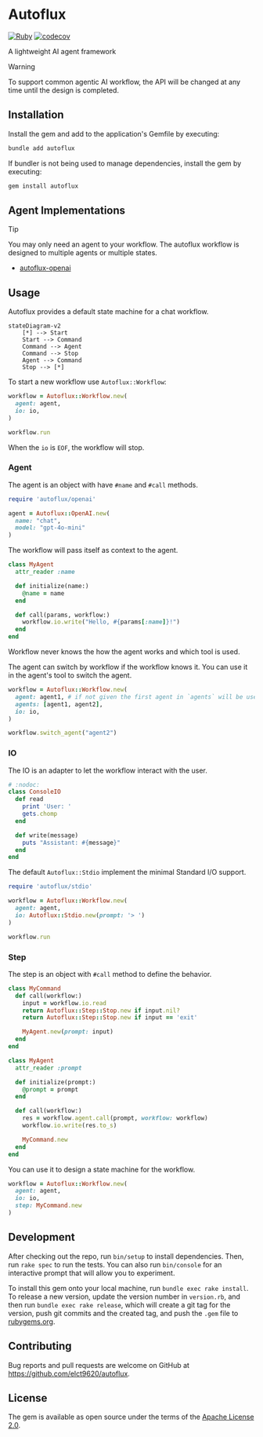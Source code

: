 Autoflux
===

[![Ruby](https://github.com/elct9620/autoflux/actions/workflows/main.yml/badge.svg)](https://github.com/elct9620/autoflux/actions/workflows/main.yml) [![codecov](https://codecov.io/gh/elct9620/autoflux/graph/badge.svg?token=QJT017C6CP)](https://codecov.io/gh/elct9620/autoflux)

A lightweight AI agent framework

> [!WARNING]
> To support common agentic AI workflow, the API will be changed at any time until the design is completed.

## Installation

Install the gem and add to the application's Gemfile by executing:

```bash
bundle add autoflux
```

If bundler is not being used to manage dependencies, install the gem by executing:

```bash
gem install autoflux
```

## Agent Implementations

> [!TIP]
> You may only need an agent to your workflow. The autoflux workflow is designed to multiple agents or multiple states.

* [autoflux-openai](https://github.com/elct9620/autoflux-openai)

## Usage

Autoflux provides a default state machine for a chat workflow.

```mermaid
stateDiagram-v2
    [*] --> Start
    Start --> Command
    Command --> Agent
    Command --> Stop
    Agent --> Command
    Stop --> [*]
```

To start a new workflow use `Autoflux::Workflow`:

```ruby
workflow = Autoflux::Workflow.new(
  agent: agent,
  io: io,
)

workflow.run
```

When the `io` is `EOF`, the workflow will stop.

### Agent

The agent is an object with have `#name` and `#call` methods.

```ruby
require 'autoflux/openai'

agent = Autoflux::OpenAI.new(
  name: "chat",
  model: "gpt-4o-mini"
)
```

The workflow will pass itself as context to the agent.

```ruby
class MyAgent
  attr_reader :name

  def initialize(name:)
    @name = name
  end

  def call(params, workflow:)
    workflow.io.write("Hello, #{params[:name]}!")
  end
end

```

Workflow never knows the how the agent works and which tool is used.

The agent can switch by workflow if the workflow knows it. You can use it in the agent's tool to switch the agent.

```ruby
workflow = Autoflux::Workflow.new(
  agent: agent1, # if not given the first agent in `agents` will be used
  agents: [agent1, agent2],
  io: io,
)

workflow.switch_agent("agent2")
```

### IO

The IO is an adapter to let the workflow interact with the user.

```ruby
# :nodoc:
class ConsoleIO
  def read
    print 'User: '
    gets.chomp
  end

  def write(message)
    puts "Assistant: #{message}"
  end
end
```

The default `Autoflux::Stdio` implement the minimal Standard I/O support.

```ruby
require 'autoflux/stdio'

workflow = Autoflux::Workflow.new(
  agent: agent,
  io: Autoflux::Stdio.new(prompt: '> ')
)

workflow.run
```

### Step

The step is an object with `#call` method to define the behavior.

```ruby
class MyCommand
  def call(workflow:)
    input = workflow.io.read
    return Autoflux::Step::Stop.new if input.nil?
    return Autoflux::Step::Stop.new if input == 'exit'

    MyAgent.new(prompt: input)
  end
end
```

```ruby
class MyAgent
  attr_reader :prompt

  def initialize(prompt:)
    @prompt = prompt
  end

  def call(workflow:)
    res = workflow.agent.call(prompt, workflow: workflow)
    workflow.io.write(res.to_s)

    MyCommand.new
  end
end
```
You can use it to design a state machine for the workflow.

```ruby
workflow = Autoflux::Workflow.new(
  agent: agent,
  io: io,
  step: MyCommand.new
)
```

## Development

After checking out the repo, run `bin/setup` to install dependencies. Then, run `rake spec` to run the tests. You can also run `bin/console` for an interactive prompt that will allow you to experiment.

To install this gem onto your local machine, run `bundle exec rake install`. To release a new version, update the version number in `version.rb`, and then run `bundle exec rake release`, which will create a git tag for the version, push git commits and the created tag, and push the `.gem` file to [rubygems.org](https://rubygems.org).

## Contributing

Bug reports and pull requests are welcome on GitHub at https://github.com/elct9620/autoflux.

## License

The gem is available as open source under the terms of the [Apache License 2.0](https://opensource.org/licenses/Apache-2.0).
